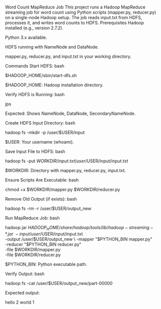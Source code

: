 Word Count MapReduce Job 
This project runs a Hadoop MapReduce streaming job for word count using Python scripts (mapper.py, reducer.py) on a single-node Hadoop setup. The job reads input.txt from HDFS, processes it, and writes word counts to HDFS.
Prerequisites
Hadoop installed (e.g., version 2.7.2).

Python 3.x available.

HDFS running with NameNode and DataNode.

mapper.py, reducer.py, and input.txt in your working directory.

Commands
Start HDFS:
bash

$HADOOP_HOME/sbin/start-dfs.sh

$HADOOP_HOME: Hadoop installation directory.

Verify HDFS is Running:
bash

jps

Expected: Shows NameNode, DataNode, SecondaryNameNode.

Create HDFS Input Directory:
bash

hadoop fs -mkdir -p /user/$USER/input

$USER: Your username (whoami).

Save Input File to HDFS:
bash

hadoop fs -put $WORKDIR/input.txt /user/$USER/input/input.txt

$WORKDIR: Directory with mapper.py, reducer.py, input.txt.

Ensure Scripts Are Executable:
bash

chmod +x $WORKDIR/mapper.py $WORKDIR/reducer.py

Remove Old Output (if exists):
bash

hadoop fs -rm -r /user/$USER/output_new

Run MapReduce Job:
bash

hadoop jar $HADOOP_HOME/share/hadoop/tools/lib/hadoop-streaming-*.jar \
  -input /user/$USER/input/input.txt \
  -output /user/$USER/output_new \
  -mapper "$PYTHON_BIN mapper.py" \
  -reducer "$PYTHON_BIN reducer.py" \
  -file $WORKDIR/mapper.py \
  -file $WORKDIR/reducer.py

$PYTHON_BIN: Python executable path.

Verify Output:
bash

hadoop fs -cat /user/$USER/output_new/part-00000

Expected output:

hello	2
world	1


